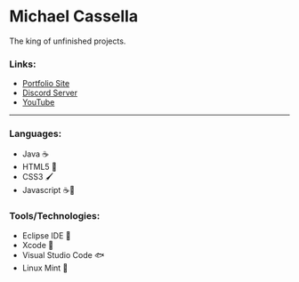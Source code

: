 
# Michael Cassella


The king of unfinished projects.


### Links:


- [Portfolio Site](https://qualityshed.github.io/)
- [Discord Server](https://discord.gg/3A9jKFsCzK)
- [YouTube](https://www.youtube.com/channel/UCSXA3l4LSxeDuPfR5FP-Q_g)


<hr/>


### Languages:


  - Java ☕
  - HTML5 📘
  - CSS3 🖌️
  - Javascript ☕📜

### Tools/Technologies:


  - Eclipse IDE 🌚
  - Xcode 🍎
  - Visual Studio Code 🐟
  - Linux Mint 🐧
  

